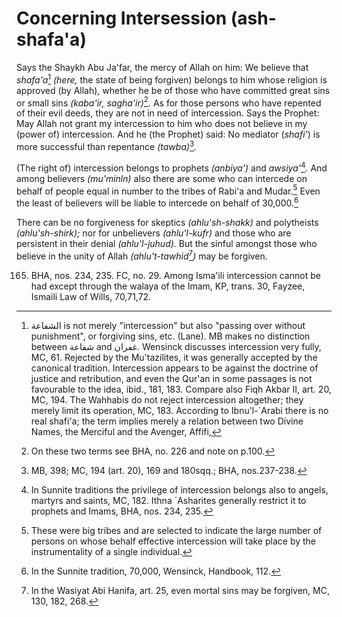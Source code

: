 Concerning Intersession (ash-shafa'a)
=====================================

Says the Shaykh Abu Ja'far, the mercy of Allah on him: We believe that
*shafa'a*[^1] *(here,* the state of being forgiven) belongs to him whose
religion is approved (by Allah), whether he be of those who have
committed great sins or small sins *(kaba'ir, sagha'ir)*[^2]*.* As for
those persons who have repented of their evil deeds, they are not in
need of intercession. Says the Prophet: May Allah not grant my
intercession to him who does not believe in my (power of) intercession.
And he (the Prophet) said: No mediator (*shafi'*) is more successful
than repentance *(tawba)*[^3]*.*

(The right of) intercession belongs to prophets *(anbiya')* and
*awsiya'*[^4]*.* And among believers *(mu'minln)* also there are some
who can intercede on behalf of people equal in number to the tribes of
Rabi'a and Mudar.[^5] Even the least of believers will be liable to
intercede on behalf of 30,000.[^6]

There can be no forgiveness for skeptics *(ahlu'sh-shakk)* and
polytheists *(ahlu'sh-shirk);* nor for unbelievers *(ahlu'l-kufr)* and
those who are persistent in their denial *(ahlu'l-juhud).* But the
sinful amongst those who believe in the unity of Allah
*(ahlu't-tawhid*[^7]*)* may be forgiven.

[^1]: الشفاعة is not merely "intercession" but also "passing over
without punishment", or forgiving sins, etc. (Lane). MB makes no
distinction between شفاعة and غفران. Wensinck discusses intercession
very fully, MC, 61. Rejected by the Mu'tazilites, it was generally
accepted by the canonical tradition. Intercession appears to be against
the doctrine of justice and retribution, and even the Qur'an in some
passages is not favourable to the idea, ibid., 181, 183. Compare also
Fiqh Akbar II, art. 20, MC, 194. The Wahhabis do not reject intercession
altogether; they merely limit its operation, MC, 183. According to
Ibnu'l-\`Arabi there is no real shafi'a; the term implies merely a
relation between two Divine Names, the Merciful and the Avenger, Affifi,
165. BHA, nos. 234, 235. FC, no. 29. Among Isma'ili intercession cannot
be had except through the walaya of the Imam, KP, trans. 30, Fayzee,
Ismaili Law of Wills, 70,71,72.

[^2]: On these two terms see BHA, no. 226 and note on p.100.

[^3]: MB, 398; MC, 194 (art. 20), 169 and 180sqq.; BHA, nos.237-238.

[^4]: In Sunnite traditions the privilege of intercession belongs also
to angels, martyrs and saints, MC, 182. Ithna \`Asharites generally
restrict it to prophets and Imams, BHA, nos. 234, 235.

[^5]: These were big tribes and are selected to indicate the large
number of persons on whose behalf effective intercession will take place
by the instrumentality of a single individual.

[^6]: In the Sunnite tradition, 70,000, Wensinck, Handbook, 112.

[^7]: In the Wasiyat Abi Hanifa, art. 25, even mortal sins may be
forgiven, MC, 130, 182, 268.



